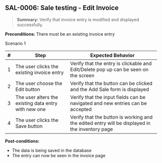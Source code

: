 ## **SAL-0006:** Sale testing - Edit Invoice

> **Summary:** Verify that invoice entry is modified and displayed successfully.  <br>

**Preconditions:** There must be an existing invoice entry  

Scenario 1 

 | \# | Step | Expected Behavior | 
 |----|------|-------------------| 
 |  1 |   The user clicks the existing invoice entry   | Verify that the entry is clickable and Edit/Delete pop up can be seen on the screen   | 
 |  2 |   The user choose the Edit button  | Verify that the button can be clicked and the Add Sale form is displayed  | 
 |  3 |   The user alters the existing data entry with new one   | Verify that the input fields can be navigated and new entries can be accepted   |  
 |  4 |   The user clicks the Save button   | Verify that the button is working and the edited entry will be displayed in the inventory page   |  

**Post-conditions:**  

* The data is being saved in the database
* The entry can now be seen in the invoice page 
